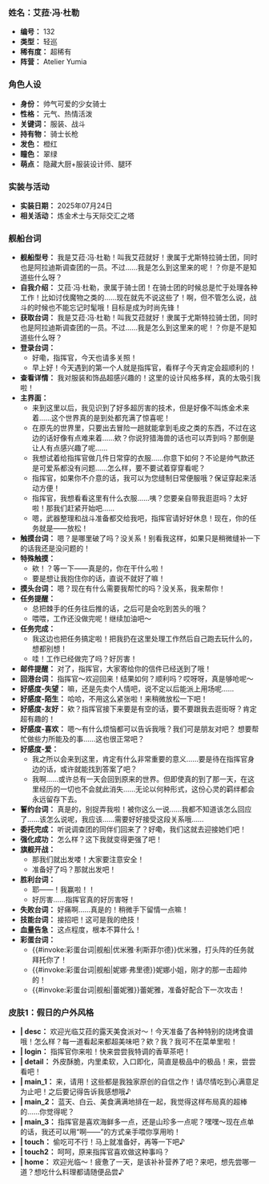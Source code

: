 ### 姓名：艾菈·冯·杜勒
* **编号：** 132
* **类型：** 轻巡
* **稀有度：** 超稀有
* **阵营：** Atelier Yumia


### 角色人设
* **身份：** 帅气可爱的少女骑士
* **性格：** 元气、热情活泼
* **关键词：** 服装、战斗
* **持有物：** 骑士长枪
* **发色：** 橙红
* **瞳色：** 翠绿
* **萌点：** 隐藏大厨+服装设计师、腿环


### 实装与活动
* **实装日期：** 2025年07月24日
* **相关活动：** 炼金术士与天际交汇之塔


### 舰船台词
* **舰船型号：** 我是艾菈‧冯‧杜勒！叫我艾菈就好！隶属于尤斯特拉骑士团，同时也是阿拉迪斯调查团的一员。不过……我是怎么到这里来的呢！？你是不是知道些什么呀？
* **自我介绍：** 艾菈·冯·杜勒，隶属于骑士团！在骑士团的时候总是忙于处理各种工作！比如讨伐魔物之类的……现在就先不说这些了！啊，但不管怎么说，战斗的时候也不能忘记时髦哦！目标是成为时尚先锋！
* **获取台词：** 我是艾菈‧冯‧杜勒！叫我艾菈就好！隶属于尤斯特拉骑士团，同时也是阿拉迪斯调查团的一员。不过……我是怎么到这里来的呢！？你是不是知道些什么呀？
* **登录台词：**
  * 好嘞，指挥官，今天也请多关照！
  * 早上好！今天遇到的第一个人就是指挥官，看样子今天肯定会超顺利的！
* **查看详情：** 我对服装和饰品超感兴趣的！这里的设计风格多样，真的太吸引我啦！
* **主界面：**
  * 来到这里以后，我见识到了好多超厉害的技术，但是好像不叫炼金术来着……这个世界真的是到处都充满了惊喜呢！
  * 在原先的世界里，只要出去冒险一趟就能拿到毛皮之类的东西，不过在这边的话好像有点难来着……欸？你说狩猎海兽的话也可以弄到吗？那倒是让人有点感兴趣了呢……
  * 我想试着给指挥官做几件日常穿的衣服……你意下如何？不论是帅气款还是可爱系都没有问题……怎么样，要不要试着穿穿看呢？
  * 指挥官，如果你不介意的话，我可以为您缝制日常便服哦？保证穿起来活动方便！
  * 指挥官，我想看看这里有什么衣服……咦？您要亲自带我逛逛吗？太好啦！那我们赶紧开始吧……
  * 嗯，武器整理和战斗准备都交给我吧，指挥官请好好休息！现在，你的任务就是——放松！
* **触摸台词：** 嗯？是哪里破了吗？没关系！别看我这样，如果只是稍微缝补一下的话我还是没问题的！
* **特殊触摸：**
  * 欸！？等一下——真是的，你在干什么啦！
  * 要是想让我抱住你的话，直说不就好了嘛！
* **摸头台词：** 嗯？现在有什么需要我帮忙的吗？没关系，我来帮你！
* **任务提醒：**
  * 总把棘手的任务往后推的话，之后可是会吃到苦头的哦？
  * 喂喂，工作还没做完呢！继续加油吧～
* **任务完成：**
  * 我这边也把任务搞定啦！把我扔在这里处理工作然后自己跑去玩什么的，想都别想！
  * 哇！工作已经做完了吗？好厉害！
* **邮件提醒：** 对了，指挥官，大家寄给你的信件已经送到了哦！
* **回港台词：** 指挥官～欢迎回来！结果如何？顺利吗？哎呀呀，真是够呛呢～
* **好感度-失望：** 嘛，还是先卖个人情吧，说不定以后能派上用场呢……
* **好感度-陌生：** 哈哈，不用这么紧张啦！来稍微放松一下吧！
* **好感度-友好：** 欸？指挥官接下来要是有空的话，要不要跟我去逛街呀？肯定超有趣的！
* **好感度-喜欢：** 嗯～有什么烦恼都可以告诉我哦？我们可是朋友对吧？ 想要帮忙做些力所能及的事……这也很正常吧？
* **好感度-爱：**
  * 我之所以会来到这里，肯定有什么非常重要的意义……要是待在指挥官身边的话，或许就能找到答案了吧？
  * 我啊……或许总有一天会回到原来的世界。但即使真的到了那一天，在这里经历的一切也不会就此消失……无论以何种形式，这份心灵的羁绊都会永远留存下去。
* **誓约台词：** 真是的，别捉弄我啦！被你这么一说……我都不知道该怎么回应了……该怎么说呢，我应该……需要好好接受这段关系哦……
* **委托完成：** 听说调查团的同伴们回来了？好嘞，我们这就去迎接她们吧！
* **强化成功：** 怎么样？这下我就变得更强了吧！
* **旗舰开战：**
  * 那我们就出发喽！大家要注意安全！
  * 准备好了吗？那就出发吧！
* **胜利台词：**
  * 耶——！我赢啦！！
  * 好厉害……指挥官真的好厉害呀！
* **失败台词：** 好痛啊……真是的！稍微手下留情一点嘛！
* **技能台词：** 接招吧！这可是我的绝技！
* **血量告急：** 这点程度，根本不算什么！
* **彩蛋台词：**
  * {{#invoke:彩蛋台词|舰船|优米雅·利斯菲尔德}}优米雅，打头阵的任务就拜托你了！
  * {{#invoke:彩蛋台词|舰船|妮娜·弗里德}}妮娜小姐，刚才的那一击超帅的！
  * {{#invoke:彩蛋台词|舰船|蕾妮雅}}蕾妮雅，准备好配合下一次攻击！


### 皮肤1：假日的户外风格
* **| desc：** 欢迎光临艾菈的露天美食派对～！今天准备了各种特别的烧烤食谱哦！怎么样？每一道看起来都超美味吧？欸？我？我可不在菜单里啦！
* **| login：** 指挥官你来啦！快来尝尝我特调的香草茶吧！
* **| detail：** 外皮酥脆，内里柔软，入口即化，简直是极品中的极品！来，尝尝看吧！
* **| main_1：** 来，请用！这些都是我独家原创的自信之作！请尽情吃到心满意足为止吧！之后要记得告诉我感想哦♪
* **| main_2：** 蓝天、白云、美食满满地排在一起，我觉得这样布局真的超棒的……你觉得呢？
* **| main_3：** 指挥官是喜欢海鲜多一点，还是山珍多一点呢？嘿嘿～现在点单的话，我还可以用“啊——”的方式亲手喂你享用哟！
* **| touch：** 偷吃可不行！马上就准备好，再等一下吧♪
* **| touch2：** 呵呵，原来指挥官喜欢做这种事吗？
* **| home：** 欢迎光临～！疲惫了一天，是该补补营养了吧？来吧，想先尝哪一道？想吃什么料理都请随便品尝♪
